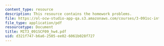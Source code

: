 ```yaml
---
content_type: resource
description: This resource contains the homework problems.
file: https://ol-ocw-studio-app-qa.s3.amazonaws.com/courses/3-091sc-introduction-to-solid-state-chemistry-fall-2010/d321f747b6a62505ee026061b028f727_MIT3_091SCF09_hw4.pdf
file_type: application/pdf
resourcetype: Document
title: MIT3_091SCF09_hw4.pdf
uid: d321f747-b6a6-2505-ee02-6061b028f727
---
```

